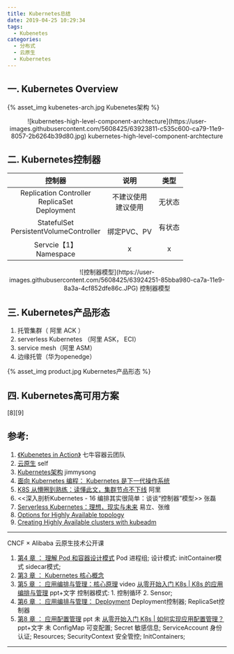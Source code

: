 ```yaml
---
title: Kubernetes总结
date: 2019-04-25 10:29:34
tags:
  - Kubenetes
categories:
  - 分布式 
  - 云原生
  - Kubernetes  
---
```


<p></p>
<!-- more -->

## 一.  Kubernetes Overview
{% asset_img   kubenetes-arch.jpg  Kubenetes架构  %}

<div style="text-align: center;">
![kubernetes-high-level-component-archtecture](https://user-images.githubusercontent.com/5608425/63923811-c535c600-ca79-11e9-8057-2b6264b39d80.jpg) kubernetes-high-level-component-archtecture
</div>

## 二. Kubernetes控制器
|控制器|说明|类型|
|:---:|:---:|:---:|
|Replication Controller<br> ReplicaSet<br> Deployment|不建议使用<br> 建议使用<br> |无状态| 
|StatefulSet<br> PersistentVolumeController|<br>绑定PVC、PV|有状态| 
| Servcie【1】<br>Namespace | x | x |


<div style="text-align: center;">
![控制器模型](https://user-images.githubusercontent.com/5608425/63924251-85bba980-ca7a-11e9-8a3a-4cf852dfe86c.JPG)  控制器模型
</div>

## 三. Kubernetes产品形态
1. 托管集群（ 阿里 ACK ）
2. serverless Kubernetes （阿里 ASK， ECI）
3. service mesh（阿里 ASM）
4. 边缘托管（华为openedge）


{% asset_img   product.jpg  Kubernetes产品形态  %}


## 四.  Kubernetes高可用方案
[8][9]

## 参考:

1. [《Kubenetes in Action》](http://product.dangdang.com/26439199.html?ref=book-65152-9168_1-529800-3)  七牛容器云团队
2. [云原生](../../../../2019/05/02/cloudNative/) self  
3. [Kubernetes架构](https://jimmysong.io/kubernetes-handbook/concepts/)  jimmysong
4. [面向 Kubernetes 编程： Kubernetes 是下一代操作系统](https://mp.weixin.qq.com/s/E5-agHtMvW_X7znVJDkTKA)   
5. [K8S 从懵圈到熟练：读懂此文，集群节点不下线](https://mp.weixin.qq.com/s/xmVHqTZblQsAxdaSjWjn1Q) 阿里
6. <<深入剖析Kubernetes - 16  编排其实很简单：谈谈“控制器”模型>> 张磊  
7. [Serverless Kubernetes：理想，现实与未来](https://mp.weixin.qq.com/s/o_dPKP_6dL92Q4jiG4097A)  易立、张维
8. [Options for Highly Available topology](https://kubernetes.io/docs/setup/production-environment/tools/kubeadm/ha-topology/)
9. [Creating Highly Available clusters with kubeadm](https://kubernetes.io/docs/setup/production-environment/tools/kubeadm/high-availability/)

---

CNCF × Alibaba 云原生技术公开课
1. [第4 章 ： 理解 Pod 和容器设计模式](https://edu.aliyun.com/lesson_1651_13079?spm=5176.254948.1334973.10.2c12cad2AHzzTw#_13079)
   Pod 进程组;  设计模式: initContainer模式 sidecar模式;
2. [第3 章 ： Kubernetes 核心概念](https://edu.aliyun.com/lesson_1651_13078?spm=5176.254948.1334973.8.2c12cad2AHzzTw#_13078)
3. [第5 章 ： 应用编排与管理：核心原理](https://edu.aliyun.com/lesson_1651_13080?spm=5176.254948.1334973.12.2c12cad2AHzzTw#_13080)  video
   [从零开始入门 K8s | K8s 的应用编排与管理](https://mp.weixin.qq.com/s/T1l5ebHqo0GUFfbfBnd-tQ) ppt+文字
   控制器模式: 1. 控制循环 2. Sensor;    
4. [第6 章 ： 应用编排与管理： Deployment](https://edu.aliyun.com/lesson_1651_13081?spm=5176.10731542.0.0.e7a120beywNIVX#_13081)
   Deployment控制器; ReplicaSet控制器
5. [第8 章 ： 应用配置管理](https://edu.aliyun.com/lesson_1651_17058#_17058)  ppt 未
    [从零开始入门 K8s | 如何实现应用配置管理？](https://mp.weixin.qq.com/s/8r-_Ekje__GVHsKLfJ-66A)  ppt+文字 未
    ConfigMap 可变配置; Secret 敏感信息; ServiceAccount 身份认证;  Resources; SecurityContext 安全管控;  InitContainers; 
---



    
